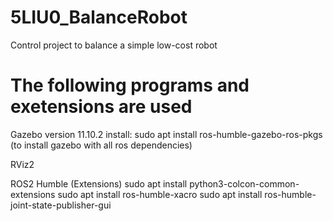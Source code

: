 # 5LIU0_BalanceRobot
Control project to balance a simple low-cost robot

# The following programs and exetensions are used
Gazebo version 11.10.2
install: sudo apt install ros-humble-gazebo-ros-pkgs (to install gazebo with all ros dependencies)

RViz2

ROS2 Humble 
(Extensions)
sudo apt install python3-colcon-common-extensions
sudo apt install ros-humble-xacro
sudo apt install ros-humble-joint-state-publisher-gui